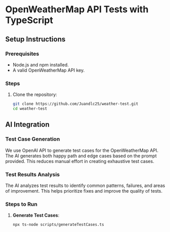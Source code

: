 # OpenWeatherMap API Tests with TypeScript

## Setup Instructions

### Prerequisites

- Node.js and npm installed.
- A valid OpenWeatherMap API key.

### Steps

1. Clone the repository:
   ```bash
   git clone https://github.com/Juandlc25/weather-test.git
   cd weather-test
   ```

## AI Integration

### Test Case Generation

We use OpenAI API to generate test cases for the OpenWeatherMap API. The AI generates both happy path and edge cases based on the prompt provided. This reduces manual effort in creating exhaustive test cases.

### Test Results Analysis

The AI analyzes test results to identify common patterns, failures, and areas of improvement. This helps prioritize fixes and improve the quality of tests.

### Steps to Run

1. **Generate Test Cases**:
   ```bash
   npx ts-node scripts/generateTestCases.ts
   ```
